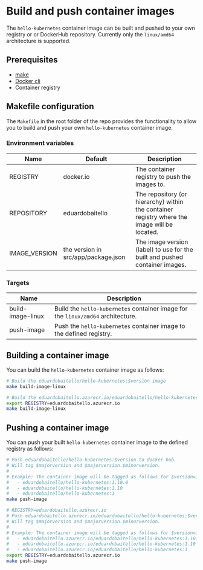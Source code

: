 # Build and push container images

The `hello-kubernetes` container image can be built and pushed to your own registry or or DockerHub repository. Currently only the `linux/amd64` architecture is supported.

## Prerequisites

- [make](https://www.gnu.org/software/make/)
- [Docker cli](https://www.docker.com/)
- Container registry

## Makefile configuration

The `Makefile` in the root folder of the repo provides the functionality to allow you to build and push your own `hello-kubernetes` container image.

### Environment variables

| Name | Default | Description | 
| ---- | ------- | ----------- |
| REGISTRY | docker.io | The container registry to push the images to. |
| REPOSITORY | eduardobaitello | The repository (or hierarchy) within the container registry where the image will be located. |
| IMAGE_VERSION | the version in src/app/package.json | The image version (label) to use for the built and pushed container images. |

### Targets

| Name | Description |
| ---- | ----------- |
| build-image-linux | Build the `hello-kubernetes` container image for the `linux/amd64` architecture. |
| push-image | Push the `hello-kubernetes` container image to the defined registry. |

## Building a container image

You can build the `hello-kubernetes` container image as follows:

```bash
# Build the eduardobaitello/hello-kubernetes:$version image
make build-image-linux

# Build the eduardobaitello.azurecr.io/eduardobaitello/hello-kubernetes:$version image
export REGISTRY=eduardobaitello.azurecr.io
make build-image-linux
```

## Pushing a container image

You can push your built `hello-kubernetes` container image to the defined registry as follows:

```bash
# Push eduardobaitello/hello-kubernetes:$version to docker hub.
# Will tag $majorversion and $majorversion.$minorversion.
#
# Example: The container image will be tagged as follows for $version=1.10.0
#   - eduardobaitello/hello-kubernetes:1.10.0
#   - eduardobaitello/hello-kubernetes:1.10
#   - eduardobaitello/hello-kubernetes:1
make push-image

# REGISTRY=eduardobaitello.azurecr.io
# Push eduardobaitello.azurecr.io/eduardobaitello/hello-kubernetes:$version to eduardobaitello.azurecr.io.
# Will tag $majorversion and $majorversion.$minorversion.
#
# Example: The container image will be tagged as follows for $version=1.10.0
#   - eduardobaitello.azurecr.io/eduardobaitello/hello-kubernetes:1.10.0
#   - eduardobaitello.azurecr.io/eduardobaitello/hello-kubernetes:1.10
#   - eduardobaitello.azurecr.io/eduardobaitello/hello-kubernetes:1
export REGISTRY=eduardobaitello.azurecr.io
make push-image
```
